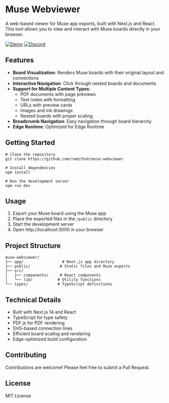 # Muse Webviewer

A web-based viewer for Muse app exports, built with Next.js and React. This tool allows you to view and interact with Muse boards directly in your browser.

[![Demo](https://img.shields.io/badge/Demo-muse.ramith.fyi-blue)](https://muse.ramith.fyi)
[![Discord](https://img.shields.io/badge/Discord-Join_Discussion-7289da?logo=discord&logoColor=white)](https://discord.com/channels/999340856781848767/1310636960586399857)

## Features

- **Board Visualization**: Renders Muse boards with their original layout and connections
- **Interactive Navigation**: Click through nested boards and documents
- **Support for Multiple Content Types**:
  - PDF documents with page previews
  - Text notes with formatting
  - URLs with preview cards
  - Images and ink drawings
  - Nested boards with proper scaling
- **Breadcrumb Navigation**: Easy navigation through board hierarchy
- **Edge Runtime**: Optimized for Edge Runtime

## Getting Started

```
# Clone the repository
git clone https://github.com/ramithuh/muse-webviewer

# Install dependencies
npm install

# Run the development server
npm run dev
```

## Usage

1. Export your Muse board using the Muse app
2. Place the exported files in the `/public` directory
3. Start the development server
4. Open http://localhost:3000 in your browser

## Project Structure

```
muse-webviewer/
├── app/                 # Next.js app directory
├── public/             # Static files and Muse exports
├── src/
│   ├── components/     # React components
│   └── lib/           # Utility functions
└── types/             # TypeScript definitions
```

## Technical Details

- Built with Next.js 14 and React
- TypeScript for type safety
- PDF.js for PDF rendering
- SVG-based connection lines
- Efficient board scaling and rendering
- Edge-optimized build configuration

## Contributing

Contributions are welcome! Please feel free to submit a Pull Request.

## License

MIT License
```
